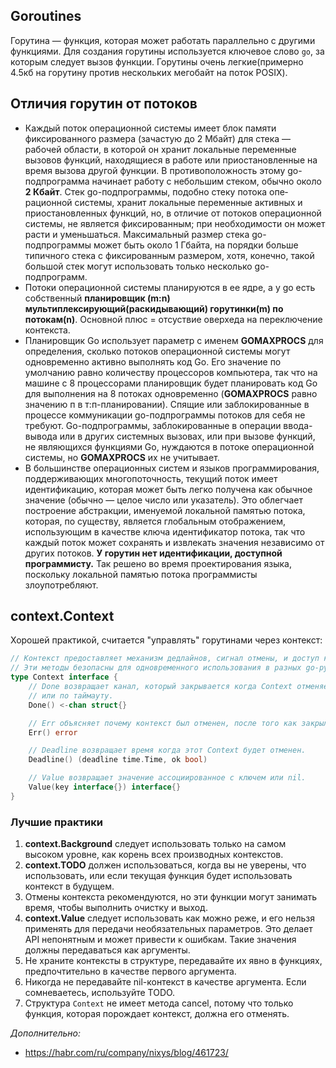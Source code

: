 ## Goroutines

Горутина — функция, которая может работать параллельно с другими функциями. Для создания горутины используется ключевое слово `go`, за которым следует вызов функции. Горутины очень легкие(примерно 4.5кб на горутину против нескольких мегобайт на поток POSIX).

## Отличия горутин от потоков

- Каждый поток операционной системы имеет блок памяти фиксированного разме­ра (зачастую до 2 Мбайт) для стека — рабочей области, в которой он хранит локальные переменные вызовов функций, находящиеся в работе или приостановленные на время вызова другой функции. В противоположность этому go-подпрограмма начинает работу с небольшим стеком, обычно около **2 Кбайт**. Стек go-подпрограммы, подобно стеку потока опе­рационной системы, хранит локальные переменные активных и приостановленных функций, но, в отличие от потоков операционной системы, не является фиксирован­ным; при необходимости он может расти и уменьшаться. Максимальный размер стека
  go-подпрограммы может быть около 1 Гбайта, на порядки больше типичного стека с фиксированным размером, хотя, конечно, такой большой стек могут использовать только несколько go-подпрограмм.
- Потоки операционной системы планируются в ее ядре, а  у go есть собственный **планировщик (m:n) мультиплексирующий(раскидывающий) горутинки(m) по потокам(n)**. Основной плюс = отсуствие оверхеда на переключение контекста.
- Планировщик Go использует параметр с именем **GOMAXPROCS** для определения, сколько потоков операционной системы могут одновременно активно выполнять код Go. Его значение по умолчанию равно количеству процессоров компьютера, так что на машине с 8 процессорами планировщик будет планировать код Go для выполне­ния на 8 потоках одновременно (**GOMAXPROCS** равно значению п в т:п-планировании).
  Спящие или заблокированные в процессе коммуникации go-подпрограммы потоков для себя не требуют. Go-подпрограммы, заблокированные в операции ввода-вывода или в других системных вызовах, или при вызове функций, не являющихся функция­ми Go, нуждаются в потоке операционной системы, но **GOMAXPROCS** их не учитывает.
- В большинстве операционных систем и языков программирования, поддержива­ющих многопоточность, текущий поток имеет идентификацию, которая может быть легко получена как обычное значение (обычно — целое число или указатель). Это облегчает построение абстракции, именуемой локальной памятью потока, которая, по существу, является глобальным отображением, использующим в качестве ключа идентификатор потока, так что каждый поток может сохранять и извлекать значения независимо от других потоков.
  **У горутин нет идентификации, доступной программисту.** Так решено во время проектирования языка, поскольку локальной памятью потока про­граммисты злоупотребляют.

## context.Context

Хорошей практикой, считается "управлять" горутинами через контекст:

```go
// Контекст предоставляет механизм дедлайнов, сигнал отмены, и доступ к запросозависимым значениям.
// Эти методы безопасны для одновременного использования в разных go-рутинах.
type Context interface {
    // Done возвращает канал, который закрывается когда Context отменяется
    // или по таймауту.
    Done() <-chan struct{}

    // Err объясняет почему контекст был отменен, после того как закрылся канал Done.
    Err() error

    // Deadline возвращает время когда этот Context будет отменен.
    Deadline() (deadline time.Time, ok bool)

    // Value возвращает значение ассоциированное с ключем или nil.
    Value(key interface{}) interface{}
}
```



### Лучшие практики

1. **context.Background** следует использовать только на самом высоком уровне, как корень всех производных контекстов.
2. **context.TODO** должен использоваться, когда вы не уверены, что использовать, или если текущая функция будет использовать контекст в будущем.
3. Отмены контекста рекомендуются, но эти функции могут занимать время, чтобы выполнить очистку и выход.
4. **context.Value** следует использовать как можно реже, и его нельзя применять для передачи необязательных параметров. Это делает API непонятным и может привести к ошибкам. Такие значения должны передаваться как аргументы.
5. Не храните контексты в структуре, передавайте их явно в функциях, предпочтительно в качестве первого аргумента.
6. Никогда не передавайте nil-контекст в качестве аргумента. Если сомневаетесь, используйте TODO.
7. Структура `Context` не имеет метода cancel, потому что только функция, которая порождает контекст, должна его отменять.



*Дополнительно:*

- https://habr.com/ru/company/nixys/blog/461723/